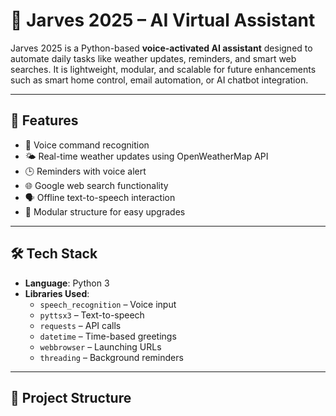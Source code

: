 # 🤖 Jarves 2025 – AI Virtual Assistant

Jarves 2025 is a Python-based **voice-activated AI assistant** designed to automate daily tasks like weather updates, reminders, and smart web searches. It is lightweight, modular, and scalable for future enhancements such as smart home control, email automation, or AI chatbot integration.

---

## 📌 Features

- 🎤 Voice command recognition
- 🌤 Real-time weather updates using OpenWeatherMap API
- 🕒 Reminders with voice alert
- 🌐 Google web search functionality
- 🗣 Offline text-to-speech interaction
- 🔁 Modular structure for easy upgrades

---

## 🛠 Tech Stack

- **Language**: Python 3
- **Libraries Used**:
  - `speech_recognition` – Voice input
  - `pyttsx3` – Text-to-speech
  - `requests` – API calls
  - `datetime` – Time-based greetings
  - `webbrowser` – Launching URLs
  - `threading` – Background reminders

---

## 📂 Project Structure


